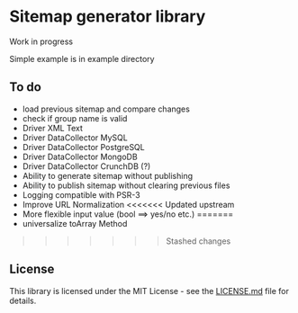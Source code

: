 Sitemap generator library
=========================

Work in progress

Simple example is in example directory

To do
-----

* load previous sitemap and compare changes
* check if group name is valid
* Driver XML Text
* Driver DataCollector MySQL
* Driver DataCollector PostgreSQL
* Driver DataCollector MongoDB
* Driver DataCollector CrunchDB (?)
* Ability to generate sitemap without publishing
* Ability to publish sitemap without clearing previous files
* Logging compatible with PSR-3
* Improve URL Normalization
<<<<<<< Updated upstream
* More flexible input value (bool ==> yes/no etc.)
=======
* universalize toArray Method
>>>>>>> Stashed changes

## License

This library is licensed under the MIT License - see the [LICENSE.md](LICENSE.md) file for details.